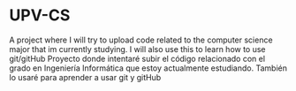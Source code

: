 # UPV-CS
A project where I will try to upload code related to the computer science major that im currently studying. I will also use this to learn how to use git/gitHub
Proyecto donde intentaré subir el código relacionado con el grado en Ingeniería Informática que estoy actualmente estudiando. También lo usaré para aprender a usar git y gitHub


